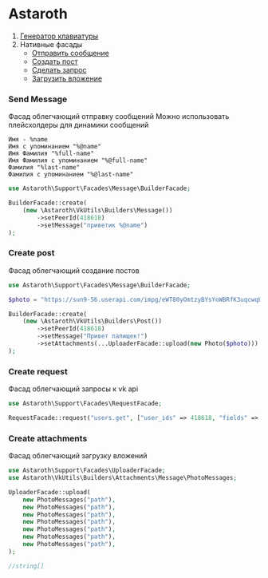 # Astaroth

1. [Генератор клавиатуры](https://github.com/labi-le/astaroth-vk-keyboard)
2. Нативные фасады
   + [Отправить сообщение](#send-message)
   + [Создать пост](#create-post)
   + [Сделать запрос](#create-request)
   + [Загрузить вложение](#create-attachments)

### Send Message

Фасад облегчающий отправку сообщений
Можно использовать плейсхолдеры для динамики сообщений

````
Имя - %name
Имя с упоминанием "%@name"
Имя Фамилия "%full-name"
Имя Фамилия с упоминанием "%@full-name"
Фамилия "%last-name"
Фамилия с упоминанием "%@last-name"
````


```php
use Astaroth\Support\Facades\Message\BuilderFacade;

BuilderFacade::create(
    (new \Astaroth\VkUtils\Builders\Message())
        ->setPeerId(418618)
        ->setMessage("приветик %@name")
);

```

### Create post

Фасад облегчающий создание постов
```php
use Astaroth\Support\Facades\Message\BuilderFacade;

$photo = "https://sun9-56.userapi.com/impg/eWT80yOmtzyBYsYoWBRfK3uqcwqEQuYKRkEaBg/u2O02Ym1c6E.jpg?size=906x906&quality=96&sign=1dee09e1c58645b114dcb329817cf377&type=album";

BuilderFacade::create(
    (new \Astaroth\VkUtils\Builders\Post())
        ->setPeerId(418618)
        ->setMessage("Привет папищек!")
        ->setAttachments(...UploaderFacade::upload(new Photo($photo)))
);
```

### Create request

Фасад облегчающий запросы к vk api
```php
use Astaroth\Support\Facades\RequestFacade;

RequestFacade::request("users.get", ["user_ids" => 418618, "fields" => "sex"], "token");
```

### Create attachments

Фасад облегчающий загрузку вложений
```php
use Astaroth\Support\Facades\UploaderFacade;
use Astaroth\VkUtils\Builders\Attachments\Message\PhotoMessages;

UploaderFacade::upload(
    new PhotoMessages("path"),
    new PhotoMessages("path"),
    new PhotoMessages("path"),
    new PhotoMessages("path"),
    new PhotoMessages("path"),
    new PhotoMessages("path"),
    new PhotoMessages("path"),
);

//string[]
```